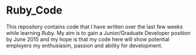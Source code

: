 Ruby_Code
=========
This repository contains code that I have written over the last few weeks while learning Ruby. My aim is to gain a Junior/Graduate Developer position by June 2015 and my hope is that my code here will show potential employers my enthusiasim, passion and ability for development.    
